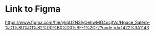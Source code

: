 # Link to Figma

https://www.figma.com/file/ykqU2N3IyOehwMG4ocjtVc/Hpace_Salero-%D1%8D%D1%82%D0%B0%D0%BF-1%2C-2?node-id=1422%3A1143
